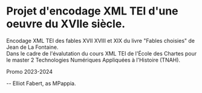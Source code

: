 # Projet d'encodage XML TEI d'une oeuvre du XVIIe siècle. 
Encodage XML TEI des fables XVII XVIII et XIX du livre "Fables choisies" de Jean de La Fontaine.<br>
Dans le cadre de l'évalutation du cours XML TEI de l'École des Chartes pour le master 2 Technologies Numériques Appliquées à l'Histoire (TNAH).

Promo 2023-2024

-- Elliot Fabert, as MPappia.
